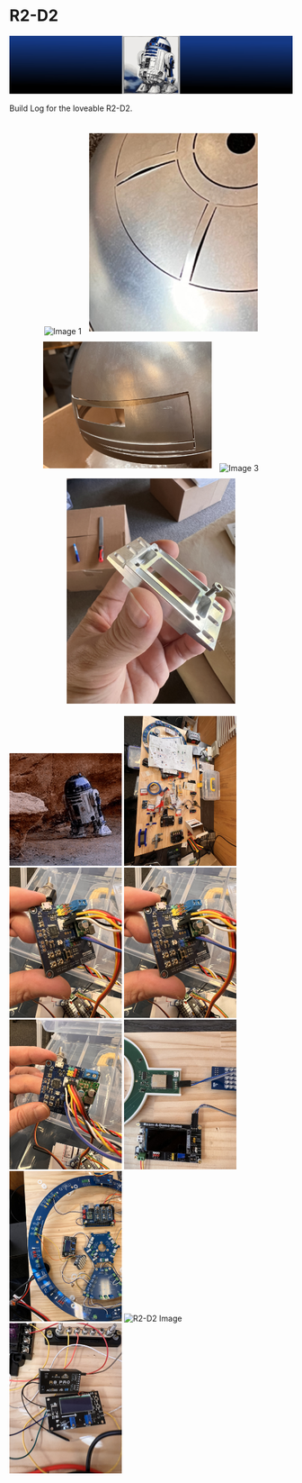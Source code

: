 # R2-D2

<img src="https://github.com/Dr0id-Dev/R2-D2/raw/main/images/output (1)22.jpg" alt="R2-D2 Image">

Build Log for the loveable R2-D2.<br>
<br>






<p align="center">
  <img src="https://github.com/Dr0id-Dev/R2-D2/raw/main/images/IMG_1924.jpeg" alt="Image 1" width="300" style="display: inline; margin: 5px;" />
  <img src="https://github.com/Dr0id-Dev/R2-D2/raw/main/images/IMG_1926.jpeg" alt="Image 2" width="300" style="display: inline; margin: 5px;" />
  <img src="https://github.com/Dr0id-Dev/R2-D2/raw/main/images/IMG_2042.jpeg" alt="Image 3" width="300" style="display: inline; margin: 5px;" />
  <img src="https://github.com/Dr0id-Dev/R2-D2/raw/main/images/IMG_1925.jpeg" alt="Image 3" width="300" style="display: inline; margin: 5px;" />
  <img src="https://github.com/Dr0id-Dev/R2-D2/raw/main/images/IMG_2049.jpeg" alt="Image 3" width="300" style="display: inline; margin: 5px;" />
  
</p>


<img src="https://github.com/Dr0id-Dev/R2-D2/raw/main/images/r2d2-same.gif" alt="R2-D2 Image" width="200">

<img src="https://github.com/Dr0id-Dev/R2-D2/raw/main/images/IMG_2629.jpeg" alt="R2-D2 Image" width="200">

<img src="https://github.com/Dr0id-Dev/R2-D2/raw/main/images/IMG_2630.jpeg" alt="R2-D2 Image" width="200">

<img src="https://github.com/Dr0id-Dev/R2-D2/raw/main/images/IMG_2630.jpeg" alt="R2-D2 Image" width="200">

<img src="https://github.com/Dr0id-Dev/R2-D2/raw/main/images/IMG_2631.jpeg" alt="R2-D2 Image" width="200">

<img src="https://github.com/Dr0id-Dev/R2-D2/raw/main/images/IMG_2683.jpeg" alt="R2-D2 Image" width="200">

<img src="https://github.com/Dr0id-Dev/R2-D2/raw/main/images/IMG_2685.jpeg" alt="R2-D2 Image" width="200">

<img src="https://github.com/Dr0id-Dev/R2-D2/raw/main/images/IMG_2687.jpeg" alt="R2-D2 Image" width="200">

<img src="https://github.com/Dr0id-Dev/R2-D2/raw/main/images/IMG_2700.jpeg" alt="R2-D2 Image" width="200">




